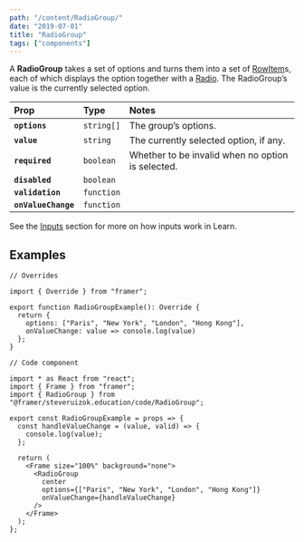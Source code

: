 ```yaml
---
path: "/content/RadioGroup/"
date: "2019-07-01"
title: "RadioGroup"
tags: ["components"]
---
```


A **RadioGroup** takes a set of options and turns them into a set of
[RowItem](https://github.com/framer/framer-education/wiki/RowItem)s, each of
which displays the option together with a
[Radio](https://github.com/framer/framer-education/wiki/Radio). The RadioGroup’s
value is the currently selected option.

| Prop                | Type       | Notes                                             |
| :------------------ | :--------- | :------------------------------------------------ |
| **`options`**       | `string[]` | The group’s options.                              |
| **`value`**         | `string`   | The currently selected option, if any.            |
| **`required`**      | `boolean`  | Whether to be invalid when no option is selected. |
| **`disabled`**      | `boolean`  |                                                   |
| **`validation`**    | `function` |                                                   |
| **`onValueChange`** | `function` |                                                   |

See the [Inputs](https://github.com/framer/framer-education/wiki/Inputs) section
for more on how inputs work in Learn.

## Examples

```tsx
// Overrides

import { Override } from "framer";

export function RadioGroupExample(): Override {
  return {
    options: ["Paris", "New York", "London", "Hong Kong"],
    onValueChange: value => console.log(value)
  };
}
```

```tsx
// Code component

import * as React from "react";
import { Frame } from "framer";
import { RadioGroup } from "@framer/steveruizok.education/code/RadioGroup";

export const RadioGroupExample = props => {
  const handleValueChange = (value, valid) => {
    console.log(value);
  };

  return (
    <Frame size="100%" background="none">
      <RadioGroup
        center
        options={["Paris", "New York", "London", "Hong Kong"]}
        onValueChange={handleValueChange}
      />
    </Frame>
  );
};
```
